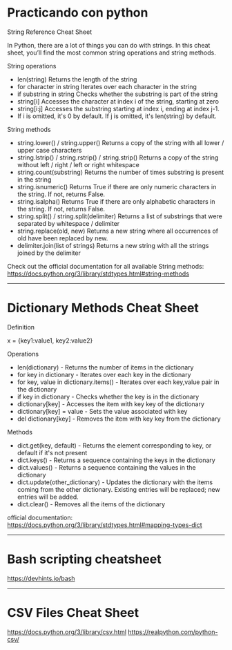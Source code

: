 # Practicando con python

String Reference Cheat Sheet

In Python, there are a lot of things you can do with strings. In this cheat sheet, you’ll find the most common string operations and string methods.

String operations

   - len(string) Returns the length of the string
   - for character in string Iterates over each character in the string
   - if substring in string Checks whether the substring is part of the string
   - string[i] Accesses the character at index i of the string, starting at zero
   - string[i:j] Accesses the substring starting at index i, ending at index j-1. 
   - If i is omitted, it's 0 by default. If j is omitted, it's len(string) by default.

String methods

   - string.lower() / string.upper() Returns a copy of the string with all lower / upper case characters
   - string.lstrip() / string.rstrip() / string.strip() Returns a copy of the string without left / right / left or right whitespace
   - string.count(substring) Returns the number of times substring is present in the string
   - string.isnumeric() Returns True if there are only numeric characters in the string. If not, returns False.
   - string.isalpha() Returns True if there are only alphabetic characters in the string. If not, returns False.
   - string.split() / string.split(delimiter) Returns a list of substrings that were separated by whitespace / delimiter
   - string.replace(old, new) Returns a new string where all occurrences of old have been replaced by new.
   - delimiter.join(list of strings) Returns a new string with all the strings joined by the delimiter 

Check out the official documentation for all available String methods: https://docs.python.org/3/library/stdtypes.html#string-methods


------------------------------------------------------------------------------------------------------------------------------------------------------------------------------

# Dictionary Methods Cheat Sheet

Definition

x = {key1:value1, key2:value2}

Operations

   - len(dictionary) - Returns the number of items in the dictionary
   - for key in dictionary - Iterates over each key in the dictionary
   - for key, value in dictionary.items() - Iterates over each key,value pair in the dictionary
   - if key in dictionary - Checks whether the key is in the dictionary
   - dictionary[key] - Accesses the item with key key of the dictionary
   - dictionary[key] = value - Sets the value associated with key
   - del dictionary[key] - Removes the item with key key from the dictionary

Methods

   - dict.get(key, default) - Returns the element corresponding to key, or default if it's not present
   - dict.keys() - Returns a sequence containing the keys in the dictionary
   - dict.values() - Returns a sequence containing the values in the dictionary
   - dict.update(other_dictionary) - Updates the dictionary with the items coming from the other dictionary. Existing entries will be replaced; new entries will be added.
   - dict.clear() - Removes all the items of the dictionary
    
   official documentation: https://docs.python.org/3/library/stdtypes.html#mapping-types-dict
   
   ------------------------------------------------------------------------------------------------------------------------------------------------------------------------------
   
   # Bash scripting cheatsheet
   
   https://devhints.io/bash
   
   ------------------------------------------------------------------------------------------------------------------------------------------------------------------------------

   # CSV Files Cheat Sheet
   
   https://docs.python.org/3/library/csv.html
   https://realpython.com/python-csv/
